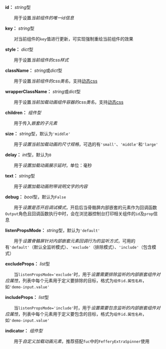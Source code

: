 **id：** *string*型

　　用于设置*当前组件的唯一id信息*

**key：** *string*型

　　对当前组件的`key`值进行更新，可实现强制重绘当前组件的效果

**style：** *dict*型

　　用于设置*当前组件的css样式*

**className：** *string*或*dict*型

　　用于设置*当前组件的css类名*，支持[动态css](/advanced-classname)

**wrapperClassName：** *string*或*dict*型

　　用于设置*当前加载动画组件容器的css类名*，支持[动态css](/advanced-classname)

**children：** *组件型*

　　用于传入*嵌套的子元素*

**size：** *string*型，默认为`'middle'`

　　用于*设置当前加载动画的尺寸规格*，可选的有`'small'`、`'middle'`和`'large'`

**delay：** *int*型，默认为`0`

　　用于*设置加载动画展示延时*，单位：毫秒

**text：** *string*型

　　用于*设置加载动画附带说明文字的内容*

**debug：** *bool*型，默认为`False`

　　用于*设置是否开启调试模式*，开启后当骨骼屏内部嵌套的元素作为回调函数`Output`角色且回调函数执行中时，会在浏览器控制台打印相关组件的`id`及`prop`信息

**listenPropsMode：** *string*型，默认为`'default'`

　　用于*设置骨骼屏针对内部嵌套元素回调行为的监听方式*，可用的有`'default'`（默认全监听模式）、`'exclude'`（排除模式）、`'include'`（包含模式）

**excludeProps：** *list*型

　　当`listenPropsMode='exclude'`时，用于*设置需要排除监听的内部嵌套组件对应属性*，列表中每个元素用于定义要排除的目标，格式为`组件id.属性名称`，如`'demo-input.value'`

**includeProps：** *list*型

　　当`listenPropsMode='include'`时，用于*设置需要包含监听的内部嵌套组件对应属性*，列表中每个元素用于定义要包含的目标，格式为`组件id.属性名称`，如`'demo-input.value'`

**indicator：** *组件型*

　　用于*自定义加载动画元素*，推荐搭配`fuc`中的`FefferyExtraSpinner`使用